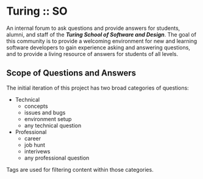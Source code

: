 # Turing :: SO

An internal forum to ask questions and provide answers for students, alumni, and staff of
the ***Turing School of Software and Design***. The goal of this community is to provide a
welcoming environment for new and learning software developers to gain experience asking
and answering questions, and to provide a living resource of answers for students of all 
levels.

## Scope of Questions and Answers

The initial iteration of this project has two broad categories of questions:

* Technical
  * concepts
  * issues and bugs
  * environment setup
  * any technical question
* Professional
  * career
  * job hunt
  * interivews
  * any professional question

Tags are used for filtering content within those categories.
